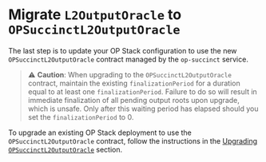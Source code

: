 # Migrate `L2OutputOracle` to `OPSuccinctL2OutputOracle`

The last step is to update your OP Stack configuration to use the new `OPSuccinctL2OutputOracle` contract managed by the `op-succinct` service.

> ⚠️ **Caution**: When upgrading to the `OPSuccinctL2OutputOracle` contract, maintain the existing `finalizationPeriod` for a duration equal to at least one `finalizationPeriod`. Failure to do so will result in immediate finalization of all pending output roots upon upgrade, which is unsafe. Only after this waiting period has elapsed should you set the `finalizationPeriod` to 0.

To upgrade an existing OP Stack deployment to use the `OPSuccinctL2OutputOracle` contract, follow the instructions in the [Upgrading `OPSuccinctL2OutputOracle`](../contracts/upgrade.md#upgrading-opsuccinctl2outputoracle) section.
